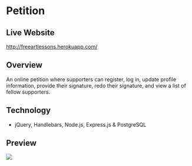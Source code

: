 # Petition

## Live Website

http://freeartlessons.herokuapp.com/
## Overview

An online petition where supporters can register, log in, update profile information, provide their signature, redo their signature, and view a list of fellow supporters.

## Technology

-   jQuery, Handlebars, Node.js, Express.js & PostgreSQL

## Preview

<img src="https://s2.gifyu.com/images/ezgif.com-video-to-gif8a024cf5c127aaee.gif">
